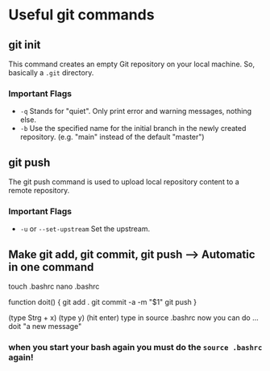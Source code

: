 # Useful git commands

## git init
This command creates an empty Git repository on your local machine. So, basically a ```.git``` directory.

### Important Flags
- ```-q``` Stands for "quiet". Only print error and warning messages, nothing else.
- ```-b``` Use the specified name for the initial branch in the newly created repository. (e.g. "main" instead of the default "master")

## git push
The git push command is used to upload local repository content to a remote repository.

### Important Flags
- ```-u``` or ```--set-upstream``` Set the upstream.

## Make git add, git commit, git push --> Automatic in one command
touch .bashrc
nano .bashrc

function doit() {
	git add .
	git commit -a -m "$1"
	git push
}

(type Strg + x)
(type y)
(hit enter)
type in source .bashrc
now you can do ...  doit "a new message"
### when you start your bash again you must do the ```source .bashrc``` again!

